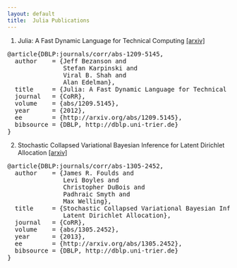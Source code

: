 ```yaml
---
layout: default
title:  Julia Publications
---
```


1. Julia: A Fast Dynamic Language for Technical Computing [[arxiv]](http://arxiv.org/abs/1209.5145)
<pre>
@article{DBLP:journals/corr/abs-1209-5145,
  author    = {Jeff Bezanson and
               Stefan Karpinski and
               Viral B. Shah and
               Alan Edelman},
  title     = {Julia: A Fast Dynamic Language for Technical Computing},
  journal   = {CoRR},
  volume    = {abs/1209.5145},
  year      = {2012},
  ee        = {http://arxiv.org/abs/1209.5145},
  bibsource = {DBLP, http://dblp.uni-trier.de}
}
</pre>
2. Stochastic Collapsed Variational Bayesian Inference for Latent Dirichlet Allocation [[arxiv]](http://arxiv.org/abs/1305.2452)
<pre>
@article{DBLP:journals/corr/abs-1305-2452,
  author    = {James R. Foulds and
               Levi Boyles and
               Christopher DuBois and
               Padhraic Smyth and
               Max Welling},
  title     = {Stochastic Collapsed Variational Bayesian Inference for
               Latent Dirichlet Allocation},
  journal   = {CoRR},
  volume    = {abs/1305.2452},
  year      = {2013},
  ee        = {http://arxiv.org/abs/1305.2452},
  bibsource = {DBLP, http://dblp.uni-trier.de}
}
</pre>
